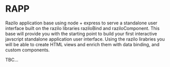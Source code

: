 # RAPP

Razilo application base using node + express to serve a standalone user interface built on the razilo libraries raziloBind and raziloComponent. This base will provide you with the starting point to build your first interactive javscript standalone application user interface. Using the razilo lirabries you will be able to create HTML views and enrich them with data binding, and custom components.












TBC...
